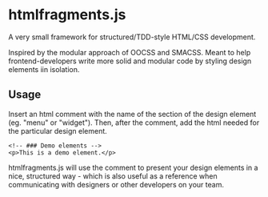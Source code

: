 htmlfragments.js
================

A very small framework for structured/TDD-style HTML/CSS development.

Inspired by the modular approach of OOCSS and SMACSS. Meant to help frontend-developers write more solid and modular code by styling design elements iin isolation.

Usage
---

Insert an html comment with the name of the section of the design element (eg. "menu" or "widget").
Then, after the comment, add the html needed for the particular design element.

	<!-- ### Demo elements -->
	<p>This is a demo element.</p>

htmlfragments.js will use the comment to present your design elements in a nice, structured way - which is also useful as a reference when communicating with designers or other developers on your team.
